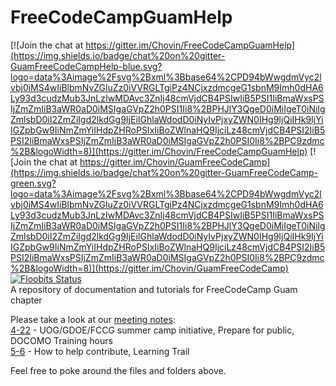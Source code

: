 # FreeCodeCampGuamHelp

[![Join the chat at https://gitter.im/Chovin/FreeCodeCampGuamHelp](https://img.shields.io/badge/chat%20on%20gitter-GuamFreeCodeCampHelp-blue.svg?logo=data%3Aimage%2Fsvg%2Bxml%3Bbase64%2CPD94bWwgdmVyc2lvbj0iMS4wIiBlbmNvZGluZz0iVVRGLTgiPz4NCjxzdmcgeG1sbnM9Imh0dHA6Ly93d3cudzMub3JnLzIwMDAvc3ZnIj48cmVjdCB4PSIwIiB5PSI1IiBmaWxsPSIjZmZmIiB3aWR0aD0iMSIgaGVpZ2h0PSI1Ii8%2BPHJlY3QgeD0iMiIgeT0iNiIgZmlsbD0iI2ZmZiIgd2lkdGg9IjEiIGhlaWdodD0iNyIvPjxyZWN0IHg9IjQiIHk9IjYiIGZpbGw9IiNmZmYiIHdpZHRoPSIxIiBoZWlnaHQ9IjciLz48cmVjdCB4PSI2IiB5PSI2IiBmaWxsPSIjZmZmIiB3aWR0aD0iMSIgaGVpZ2h0PSI0Ii8%2BPC9zdmc%2B&logoWidth=8)](https://gitter.im/Chovin/FreeCodeCampGuamHelp) [![Join the chat at https://gitter.im/Chovin/GuamFreeCodeCamp](https://img.shields.io/badge/chat%20on%20gitter-GuamFreeCodeCamp-green.svg?logo=data%3Aimage%2Fsvg%2Bxml%3Bbase64%2CPD94bWwgdmVyc2lvbj0iMS4wIiBlbmNvZGluZz0iVVRGLTgiPz4NCjxzdmcgeG1sbnM9Imh0dHA6Ly93d3cudzMub3JnLzIwMDAvc3ZnIj48cmVjdCB4PSIwIiB5PSI1IiBmaWxsPSIjZmZmIiB3aWR0aD0iMSIgaGVpZ2h0PSI1Ii8%2BPHJlY3QgeD0iMiIgeT0iNiIgZmlsbD0iI2ZmZiIgd2lkdGg9IjEiIGhlaWdodD0iNyIvPjxyZWN0IHg9IjQiIHk9IjYiIGZpbGw9IiNmZmYiIHdpZHRoPSIxIiBoZWlnaHQ9IjciLz48cmVjdCB4PSI2IiB5PSI2IiBmaWxsPSIjZmZmIiB3aWR0aD0iMSIgaGVpZ2h0PSI0Ii8%2BPC9zdmc%2B&logoWidth=8)](https://gitter.im/Chovin/GuamFreeCodeCamp)
[![Floobits Status](https://floobits.com/Chovin/FreeCodeCampGuamHelp.svg)](https://floobits.com/Chovin/FreeCodeCampGuamHelp/redirect)  
A repository of documentation and tutorials for FreeCodeCamp Guam chapter

Please take a look at our [meeting notes](https://github.com/Chovin/FreeCodeCampGuamHelp/tree/master/MeetingNotes):  
[4-22](https://github.com/Chovin/FreeCodeCampGuamHelp/blob/master/MeetingNotes/4-22.md) - UOG/GDOE/FCCG summer camp initiative, Prepare for public, DOCOMO Training hours  
[5-6](https://github.com/Chovin/FreeCodeCampGuamHelp/blob/master/MeetingNotes/5-6.md) - How to help contribute, Learning Trail


Feel free to poke around the files and folders above.




